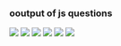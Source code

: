 <h3>ooutput of js questions</h3>
<img src="./js prc-21-06-22/output/Screenshot(12).png">
<img src="./js prc-21-06-22/output/Screenshot(13).png">
<img src="./js prc-21-06-22/output/Screenshot(14).png">
<img src="./js prc-21-06-22/output/Screenshot(15).png">
<img src="./js prc-21-06-22/output/Screenshot(16).png">
<img src="./js prc-21-06-22/output/Screenshot(17).png">